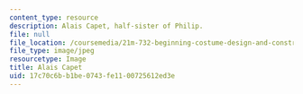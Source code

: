 ```yaml
---
content_type: resource
description: Alais Capet, half-sister of Philip.
file: null
file_location: /coursemedia/21m-732-beginning-costume-design-and-construction-fall-2008/17c70c6bb1be0743fe1100725612ed3e_alais.jpg
file_type: image/jpeg
resourcetype: Image
title: Alais Capet
uid: 17c70c6b-b1be-0743-fe11-00725612ed3e
---
```


